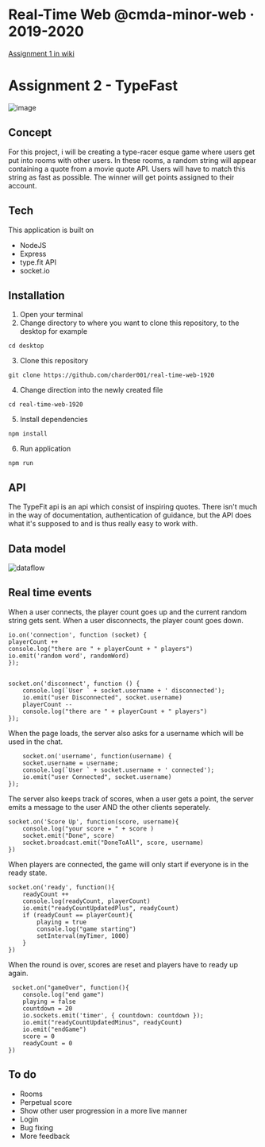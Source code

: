 # Real-Time Web @cmda-minor-web · 2019-2020
[Assignment 1 in wiki](https://github.com/charder001/real-time-web-1920/wiki)

# Assignment 2 - TypeFast
![image](https://user-images.githubusercontent.com/43436118/81282890-14e27d80-905c-11ea-9a87-35ede247d006.png)


## Concept
For this project, i will be creating a type-racer esque game where users get put into rooms with other users. In these rooms, a random string will appear containing a quote from a movie quote API. Users will have to match this string as fast as possible. The winner will get points assigned to their account.

## Tech
This application is built on
* NodeJS
* Express
* type.fit API
* socket.io

## Installation
1. Open your terminal
2. Change directory to where you want to clone this repository, to the desktop for example

`cd desktop` 

3. Clone this repository

`git clone https://github.com/charder001/real-time-web-1920`

4. Change direction into the newly created file

`cd real-time-web-1920`

5. Install dependencies

`npm install`

6. Run application

`npm run`

## API
The TypeFit api is an api which consist of inspiring quotes. There isn't much in the way of documentation, authentication of guidance, but the API does what it's supposed to and is thus really easy to work with.

## Data model
![dataflow](https://user-images.githubusercontent.com/43436118/79564960-f4a04e00-80af-11ea-890a-73cb2720974a.png)

## Real time events
When a user connects, the player count goes up and the current random string gets sent. When a user disconnects, the player count goes down.

    io.on('connection', function (socket) {
    playerCount ++
    console.log("there are " + playerCount + " players")
    io.emit('random word', randomWord)
    });
    
    
    socket.on('disconnect', function () {
        console.log(`User ` + socket.username + ' disconnected');
        io.emit("user Disconnected", socket.username)
        playerCount --
        console.log("there are " + playerCount + " players")
    });
    
  When the page loads, the server also asks for a username which will be used in the chat.
  
        socket.on('username', function(username) {
        socket.username = username;
        console.log(`User ` + socket.username + ' connected');
        io.emit("user Connected", socket.username)
    });
    
The server also keeps track of scores, when a user gets a point, the server emits a message to the user AND the other clients seperately.

    socket.on('Score Up', function(score, username){
        console.log("your score = " + score )
        socket.emit("Done", score)
        socket.broadcast.emit("DoneToAll", score, username)
    })
    
When players are connected, the game will only start if everyone is in the ready state.

    socket.on('ready', function(){
        readyCount ++
        console.log(readyCount, playerCount)
        io.emit("readyCountUpdatedPlus", readyCount)
        if (readyCount == playerCount){
            playing = true
            console.log("game starting")
            setInterval(myTimer, 1000)
        } 
    })
    
 When the round is over, scores are reset and players have to ready up again.
 
     socket.on("gameOver", function(){
        console.log("end game")
        playing = false
        countdown = 20
        io.sockets.emit('timer', { countdown: countdown });
        io.emit("readyCountUpdatedMinus", readyCount)
        io.emit("endGame")
        score = 0
        readyCount = 0
    })

## To do
* Rooms
* Perpetual score
* Show other user progression in a more live manner
* Login
* Bug fixing
* More feedback



<!-- Add a link to your live demo in Github Pages 🌐-->

<!-- ☝️ replace this description with a description of your own work -->

<!-- replace the code in the /docs folder with your own, so you can showcase your work with GitHub Pages 🌍 -->

<!-- Add a nice image here at the end of the week, showing off your shiny frontend 📸 -->

<!-- Maybe a table of contents here? 📚 -->

<!-- How about a section that describes how to install this project? 🤓 -->

<!-- ...but how does one use this project? What are its features 🤔 -->

<!-- What external data source is featured in your project and what are its properties 🌠 -->

<!-- This would be a good place for your data life cycle ♻️-->

<!-- Maybe a checklist of done stuff and stuff still on your wishlist? ✅ -->

<!-- How about a license here? 📜  -->

[rubric]: https://docs.google.com/spreadsheets/d/e/2PACX-1vSd1I4ma8R5mtVMyrbp6PA2qEInWiOialK9Fr2orD3afUBqOyvTg_JaQZ6-P4YGURI-eA7PoHT8TRge/pubhtml
